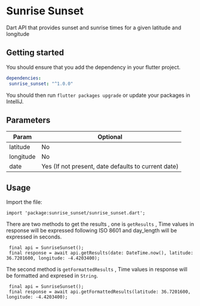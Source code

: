 # Sunrise Sunset
Dart API that provides sunset and sunrise times for a given latitude and longitude

## Getting started

You should ensure that you add the dependency in your flutter project.
```yaml
dependencies:
 sunrise_sunset: "^1.0.0"
```

You should then run `flutter packages upgrade` or update your packages in IntelliJ.

## Parameters

 | Param         | Optional                                                | 
 |---------------|---------------------------------------------------------|
 | latitude      | No                                                      | 
 | longitude     | No                                                      | 
 | date          | Yes (If not present, date defaults to current date)     | 



## Usage

Import the file:

```
import 'package:sunrise_sunset/sunrise_sunset.dart';
```

There are two methods to get the results , one is `getResults` , Time values in response will be expressed following ISO 8601 and day_length will be expressed in seconds.

```
 final api = SunriseSunset();
 final response = await api.getResults(date: DateTime.now(), latitude: 36.7201600, longitude: -4.4203400);
```

The second method is `getFormattedResults` , Time values in response will be formatted and expresed in `String`.

```
 final api = SunriseSunset();
 final response = await api.getFormattedResults(latitude: 36.7201600, longitude: -4.4203400);
```



